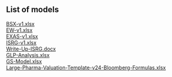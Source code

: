 <!---layout: page
title: "Models"
permalink: /models--->

## List of models
[BSX-v1.xlsx](https://github.com/user-attachments/files/16654500/BSX-v1.xlsx)
<br>
[EW-v1.xlsx](https://github.com/user-attachments/files/16654501/EW-v1.xlsx)
<br>
[EXAS-v1.xlsx](https://github.com/user-attachments/files/16654502/EXAS-v1.xlsx)
<br>
[ISRG-v1.xlsx](https://github.com/user-attachments/files/16654505/ISRG-v1.xlsx)
<br>
[Write-Up-ISRG.docx](https://github.com/user-attachments/files/16654507/Write-Up-ISRG.docx)
<br>
[GLP-Analysis.xlsx](https://github.com/user-attachments/files/16654503/GLP-Analysis.xlsx)
<br>
[GS-Model.xlsx](https://github.com/user-attachments/files/16654504/GS-Model.xlsx)
<br>
[Large-Pharma-Valuation-Template-v24-Bloomberg-Formulas.xlsx](https://github.com/user-attachments/files/16654506/Large-Pharma-Valuation-Template-v24-Bloomberg-Formulas.xlsx)
